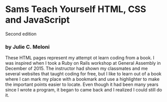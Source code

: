 # Sams Teach Yourself HTML, CSS and JavaScript
Second edition

### by Julie C. Meloni

These HTML pages represent my attempt ot learn coding from a book.  I was inspired when I took a Ruby on Rails workshop at General Assembly in December of 2015.  The instructor had shown my classmates and me several websites that taught coding for free, but I like to learn out of a book where I can mark my place with a bookmark and use a highlighter to make the important points easier to locate.  Even though it had been many years since I wrote a program, it began to came back and I realized I could still do it.
